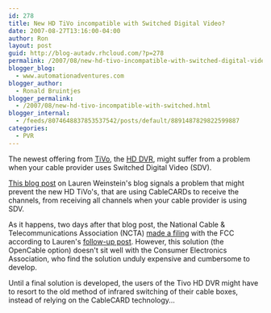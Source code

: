 ```yaml
---
id: 278
title: New HD TiVo incompatible with Switched Digital Video?
date: 2007-08-27T13:16:00-04:00
author: Ron
layout: post
guid: http://blog-autadv.rhcloud.com/?p=278
permalink: /2007/08/new-hd-tivo-incompatible-with-switched-digital-video.html
blogger_blog:
  - www.automationadventures.com
blogger_author:
  - Ronald Bruintjes
blogger_permalink:
  - /2007/08/new-hd-tivo-incompatible-with-switched.html
blogger_internal:
  - /feeds/8074648837853537542/posts/default/8891487829822599887
categories:
  - PVR
---
```

The newest offering from [TiVo](http://www.tivo.com/), the [HD DVR](http://tivo.com/whatistivo/tivohd/index.html), might suffer from a problem when your cable provider uses Switched Digital Video (SDV).

[This blog post](http://lauren.vortex.com/archive/000273.html) on Lauren Weinstein's blog signals a problem that might prevent the new HD TiVo's, that are using CableCARDs to receive the channels, from receiving all channels when your cable provider is using SDV.

As it happens, two days after that blog post, the National Cable & Telecommunications Association (NCTA) [made a filing](http://ibc.broadcastnewsroom.com/articles/viewarticle.jsp?id=175784) with the FCC according to Lauren's [follow-up post](http://lauren.vortex.com/archive/000275.html). However, this solution (the OpenCable option) doesn't sit well with the Consumer Electronics Association, who find the solution unduly expensive and cumbersome to develop.

Until a final solution is developed, the users of the Tivo HD DVR might have to resort to the old method of infrared switching of their cable boxes, instead of relying on the CableCARD technology...